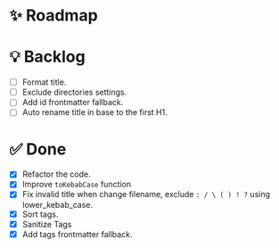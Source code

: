 # ✨ Roadmap

# 💡 Backlog

- [ ] Format title.
- [ ] Exclude directories settings.
- [ ] Add id frontmatter fallback.
- [ ] Auto rename title in base to the first H1.

# ✅ Done

- [x] Refactor the code.
- [x] Improve `toKebabCase` function
- [x] Fix invalid title when change filename, exclude `: / \ ( ) ! ?` using
      lower_kebab_case.
- [x] Sort tags.
- [x] Sanitize Tags
- [x] Add tags frontmatter fallback.
